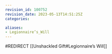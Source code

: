 ```yaml
---
revision_id: 100752
revision_date: 2023-05-13T14:51:25Z
categories:

aliases:
- Legionnaire’s_Will
---
```


#REDIRECT [[Unshackled Gift#Legionnaire’s Will]]